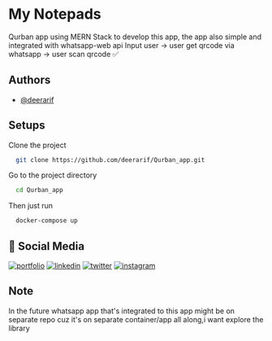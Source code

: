 # My Notepads

Qurban app using MERN Stack to develop this app, the app also simple and integrated with whatsapp-web api
Input user -> user get qrcode via whatsapp -> user scan qrcode ✅

## Authors

- [@deerarif](https://www.github.com/deerarif)

## Setups

Clone the project

```bash
  git clone https://github.com/deerarif/Qurban_app.git
```

Go to the project directory

```bash
  cd Qurban_app
```

Then just run

```bash
  docker-compose up
```

## 🔗 Social Media

[![portfolio](https://img.shields.io/badge/my_portfolio-000?style=for-the-badge&logo=ko-fi&logoColor=white)](https://deerarif.online/)
[![linkedin](https://img.shields.io/badge/linkedin-0A66C2?style=for-the-badge&logo=linkedin&logoColor=white)](https://www.linkedin.com/deerarif)
[![twitter](https://img.shields.io/badge/twitter-1DA1F2?style=for-the-badge&logo=twitter&logoColor=white)](https://twitter.com/deerarif)
[![instagram](https://img.shields.io/badge/Instagram-E4405F?style=for-the-badge&logo=instagram&logoColor=white)](https://instagram.com/deerarif)

## Note

In the future whatsapp app that's integrated to this app might be on separate repo cuz it's on separate container/app all along,i want explore the library
